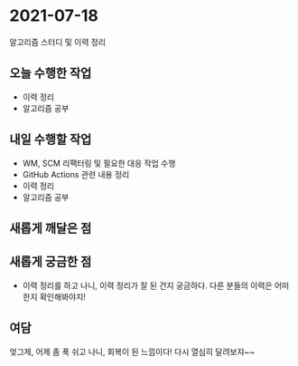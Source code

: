 # 2021-07-18

알고리즘 스터디 및 이력 정리

## 오늘 수행한 작업

- 이력 정리
- 알고리즘 공부

## 내일 수행할 작업

- WM, SCM 리팩터링 및 필요한 대응 작업 수행
- GitHub Actions 관련 내용 정리
- 이력 정리
- 알고리즘 공부

## 새롭게 깨달은 점

## 새롭게 궁금한 점

- 이력 정리를 하고 나니, 이력 정리가 잘 된 건지 궁금하다. 다른 분들의 이력은 어떠한지 확인해봐야지!

## 여담

엊그제, 어제 좀 푹 쉬고 나니, 회복이 된 느낌이다! 다시 열심히 달려보쟈~~